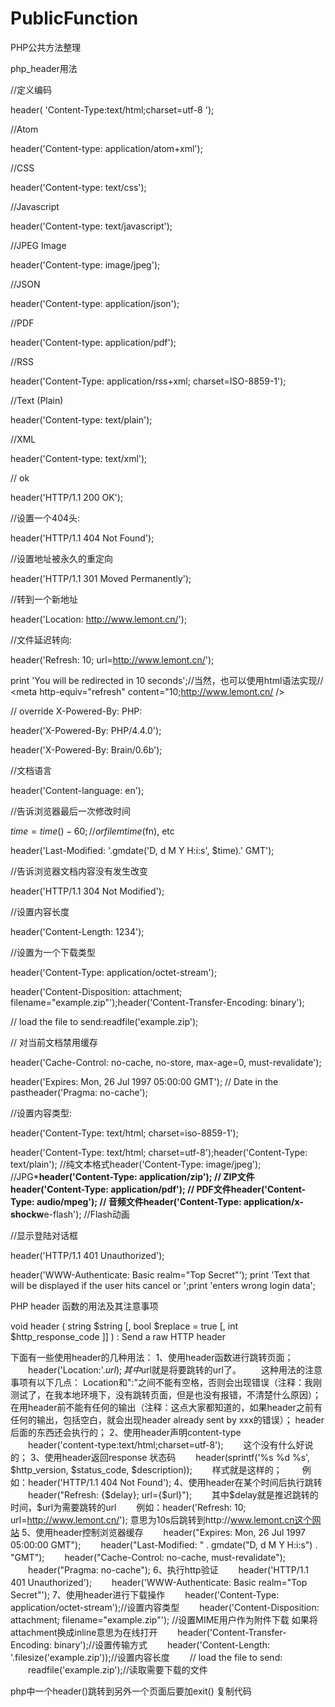 # PublicFunction
PHP公共方法整理

php_header用法

//定义编码

header( 'Content-Type:text/html;charset=utf-8 ');

//Atom

header('Content-type: application/atom+xml');

//CSS

header('Content-type: text/css');

//Javascript

header('Content-type: text/javascript');

//JPEG Image

header('Content-type: image/jpeg');

//JSON

header('Content-type: application/json');

//PDF

header('Content-type: application/pdf');

//RSS

header('Content-Type: application/rss+xml; charset=ISO-8859-1');

//Text (Plain)

header('Content-type: text/plain');

//XML

header('Content-type: text/xml');

// ok

header('HTTP/1.1 200 OK');

//设置一个404头:

header('HTTP/1.1 404 Not Found');

//设置地址被永久的重定向

header('HTTP/1.1 301 Moved Permanently');

//转到一个新地址

header('Location: http://www.lemont.cn/');

//文件延迟转向:

header('Refresh: 10; url=http://www.lemont.cn/');

print 'You will be redirected in 10 seconds';//当然，也可以使用html语法实现//
<meta http-equiv="refresh" content="10;http://www.lemont.cn/ />

// override X-Powered-By: PHP:

header('X-Powered-By: PHP/4.4.0');

header('X-Powered-By: Brain/0.6b');

//文档语言

header('Content-language: en');

//告诉浏览器最后一次修改时间

$time = time() - 60; // or filemtime($fn), etc

header('Last-Modified: '.gmdate('D, d M Y H:i:s', $time).' GMT');

//告诉浏览器文档内容没有发生改变

header('HTTP/1.1 304 Not Modified');

//设置内容长度

header('Content-Length: 1234');

//设置为一个下载类型

header('Content-Type: application/octet-stream');

header('Content-Disposition: attachment; filename="example.zip"');header('Content-Transfer-Encoding: binary');

// load the file to send:readfile('example.zip');

// 对当前文档禁用缓存

header('Cache-Control: no-cache, no-store, max-age=0, must-revalidate');

header('Expires: Mon, 26 Jul 1997 05:00:00 GMT'); // Date in the pastheader('Pragma: no-cache');

//设置内容类型:

header('Content-Type: text/html; charset=iso-8859-1');

header('Content-Type: text/html; charset=utf-8');header('Content-Type: text/plain'); 
//纯文本格式header('Content-Type: image/jpeg');
//JPG***header('Content-Type: application/zip'); 
// ZIP文件header('Content-Type: application/pdf'); 
// PDF文件header('Content-Type: audio/mpeg'); 
// 音频文件header('Content-Type: application/x-shockw**e-flash'); //Flash动画

//显示登陆对话框

header('HTTP/1.1 401 Unauthorized');

header('WWW-Authenticate: Basic realm="Top Secret"');
print 'Text that will be displayed if the user hits cancel or ';print 'enters wrong login data';



PHP header 函数的用法及其注意事项

void header ( string $string [, bool $replace = true [, int $http_response_code ]] ) : Send a raw HTTP header

下面有一些使用header的几种用法：
1、使用header函数进行跳转页面；
　　header('Location:'.$url);
　　其中$url就是将要跳转的url了。
　　这种用法的注意事项有以下几点： 
Location和":"之间不能有空格，否则会出现错误（注释：我刚测试了，在我本地环境下，没有跳转页面，但是也没有报错，不清楚什么原因）；
在用header前不能有任何的输出（注释：这点大家都知道的，如果header之前有任何的输出，包括空白，就会出现header already sent by xxx的错误）；
header 后面的东西还会执行的；
2、使用header声明content-type
　　header('content-type:text/html;charset=utf-8');
　　这个没有什么好说的；
3、使用header返回response 状态码
　　header(sprintf('%s %d %s', $http_version, $status_code, $description));
　　样式就是这样的；
　　例如：header('HTTP/1.1 404 Not Found');
4、使用header在某个时间后执行跳转
　　header("Refresh: {$delay}; url={$url}");
　　其中$delay就是推迟跳转的时间，$url为需要跳转的url
　　例如：header('Refresh: 10; url=http://www.lemont.cn/'); 意思为10s后跳转到http://www.lemont.cn这个网站
5、使用header控制浏览器缓存
　　header("Expires: Mon, 26 Jul 1997 05:00:00 GMT");
　　header("Last-Modified: " . gmdate("D, d M Y H:i:s") . "GMT");
　　header("Cache-Control: no-cache, must-revalidate");
　　header("Pragma: no-cache");
6、执行http验证
　　header('HTTP/1.1 401 Unauthorized');
　　header('WWW-Authenticate: Basic realm="Top Secret"');
7、使用header进行下载操作
　　header('Content-Type: application/octet-stream');//设置内容类型
　　header('Content-Disposition: attachment; filename="example.zip"'); 
  //设置MIME用户作为附件下载 如果将attachment换成inline意思为在线打开
　　header('Content-Transfer-Encoding: binary');//设置传输方式
　　header('Content-Length: '.filesize('example.zip'));//设置内容长度
　　// load the file to send:
　　readfile('example.zip');//读取需要下载的文件


php中一个header()跳转到另外一个页面后要加exit()
复制代码
 <?php
 //如果答完题就跳转到结果页面
 if($n==4){    
     header("Location:http://lemont.cn");
     exit();
 }
 
 $n = $n+1;
 file_put_contents($_SERVER['DOCUMENT_ROOT'].DIRECTORY_SEPARATOR."n.txt","00000000000000",LOCK_EX);

